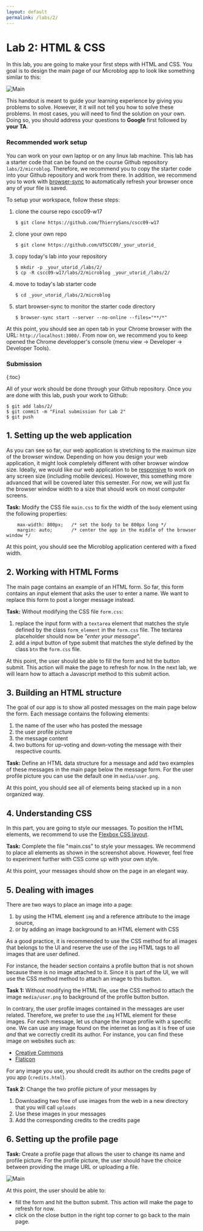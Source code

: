```yaml
---
layout: default
permalink: /labs/2/
---
```


# Lab 2: HTML & CSS

In this lab, you are going to make your first steps with HTML and CSS. You goal is to design the main page of our Microblog app to look like something similar to this: 

<div class="screenshot"><img src="screenshots/main.png" alt="Main"/></div>

This handout is meant to guide your learning experience by giving you problems to solve. However, it it will not tell you how to solve these problems. In most cases, you will need to find the solution on your own. Doing so, you should address your questions to **Google** first followed by **your TA**. 

###  Recommended work setup

You can work on your own laptop or on any linux lab machine. This lab has a starter code that can be found on the course Github repository `labs/2/microblog`. Therefore, we recommend you to copy the starter code into your Github repository and work from there. In addition, we recommend you to work with [browser-sync](https://www.browsersync.io/) to automatically refresh your browser once any of your file is saved. 

To setup your workspace, follow these steps: 

1. clone the course repo cscc09-w17
    
    ```shell
    $ git clone https://github.com/ThierrySans/cscc09-w17
    ```

1. clone your own repo
    
    ```shell
    $ git clone https://github.com/UTSCC09/_your_utorid_
    ```

1. copy today's lab into your repository
    
    ```shell
    $ mkdir -p _your_utorid_/labs/2/
    $ cp -R cscc09-w17/labs/2/microblog _your_utorid_/labs/2/
    ```

1. move to today's lab starter code

    ```shell
    $ cd _your_utorid_/labs/2/microblog
    ```

1. start browser-sync to monitor the starter code directory

    ```shell
    $ browser-sync start --server --no-online --files="**/*"
    ```
    
At this point, you should see an open tab in your Chrome browser with the URL: `http://localhost:3000/`. From now on, we recommend you to keep opened the Chrome developper's console (menu view -> Developer -> Developer Tools).  

### Submission
{:toc}

All of your work should be done through your Github repository. Once you are done with this lab, push your work to Github:

```shell
$ git add labs/2/
$ git commit -m "Final submission for Lab 2"
$ git push
```

## 1. Setting up the web application

As you can see so far, our web application is stretching to the maximun size of the browser window. Depending on how you design your web application, it might look completely different with other browser window size. Ideally, we would like our web application to be [responsive](https://en.wikipedia.org/wiki/Responsive_web_design) to work on any screen size (including mobile devices). However, this something more advanced that will be covered later this semester. For now, we will just fix the browser window width to a size that should work on most computer screens. 

**Task:** Modify the CSS file `main.css` to fix the width of the `body` element using the following properties:

```shell
    max-width: 800px;   /* set the body to be 800px long */
    margin: auto;       /* center the app in the middle of the browser window */ 
```

At this point, you should see the Microblog application centered with a fixed width. 

## 2. Working with HTML Forms

The main page contains an example of an HTML form. So far, this form contains an input element that asks the user to enter a name. We want to replace this form to post a longer message instead.  

**Task:** Without modifying the CSS file `form.css`:  
1. replace the input form with a `textarea` element that matches the style defined by the class `form_element` in the `form.css` file. The textarea placeholder should now be *"enter your message*".
1. add a input button of type submit that matches the style defined by the class `btn` the `form.css` file. 

At this point, the user should be able to fill the form and hit the button submit. This action will make the page to refresh for now. In the next lab, we will learn how to attach a Javascript method to this submit action. 

## 3. Building an HTML structure

The goal of our app is to show all posted messages on the main page below the form. Each message contains the following elements: 

1. the name of the user who has posted the message
1. the user profile picture
1. the message content
1. two buttons for up-voting and down-voting the message with their respective counts. 

**Task:** Define an HTML data structure for a message and add two examples of these messages in the main page below the message form. For the user profile picture you can use the default one in `media/user.png`. 

At this point, you should see all of elements being stacked up in a non organized way. 

## 4. Understanding CSS

In this part, you are going to style our messages. To position the HTML elements, we recommend to use the [Flexbox CSS layout](https://css-tricks.com/snippets/css/a-guide-to-flexbox/). 

**Task:** Complete the file "main.css" to style your messages. We recommend to place all elements as shown in the screenshot above. However, feel free to experiment further with CSS come up with your own style. 

At this point, your messages should show on the page in an elegant way. 

## 5. Dealing with images

There are two ways to place an image into a page:
1. by using the HTML element `img` and a reference attribute to the image source,
2. or by adding an image background to an HTML element with CSS

As a good practice, it is recommended to use the CSS method for all images that belongs to the UI and reserve the use of the `img` HTML tags to all images that are user defined. 

For instance, the header section contains a profile button that is not shown because there is no image attached to it. Since it is part of the UI, we will use the CSS method method to attach an image to this button. 

**Task 1:** Without modifying the HTML file, use the CSS method to attach the image `media/user.png` to background of the profile button button. 

In contrary, the user profile images contained in the messages are user related. Therefore, we prefer to use the `img` HTML element for these images. For each message, let us change the image profile with a specific one. We can use any image found on the internet as long as it is free of use *and* that we correctly credit its author. For instance, you can find these image on websites such as: 

- [Creative Commons](https://search.creativecommons.org/)
- [Flaticon](http://www.flaticon.com/)

For any image you use, you should credit its author on the credits page of you app (`credits.html`). 

**Task 2:** Change the two profile picture of your messages by

1. Downloading two free of use images from the web in a new directory that you will call `uploads`
1. Use these images in your messages  
1. Add the corresponding credits to the credits page

## 6. Setting up the profile page

**Task:** Create a profile page that allows the user to change its name and profile picture. For the profile picture, the user should have the choice between providing the image URL or uploading a file. 

<div class="screenshot"><img src="screenshots/profile.png" alt="Main"/></div>

At this point, the user should be able to:

- fill the form and hit the button submit. This action will make the page to refresh for now. 
- click on the close button in the right top corner to go back to the main page. 





